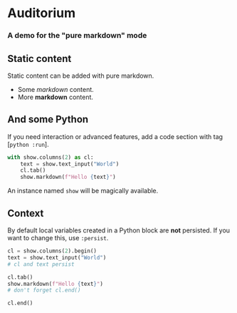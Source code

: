# Auditorium

### A demo for the "pure markdown" mode

## Static content

Static content can be added with pure markdown.

* Some _markdown_ content.
* More **markdown** content.

## And some Python

If you need interaction or advanced features,
add a code section with tag [`python :run`].

```python :echo :run
with show.columns(2) as cl:
    text = show.text_input("World")
    cl.tab()
    show.markdown(f"Hello {text}")
```

An instance named `show` will be magically available.

## Context

By default local variables created in a Python
block are **not** persisted. If you want to change this,
use `:persist`.

```python :echo :run :persist
cl = show.columns(2).begin()
text = show.text_input("World")
# cl and text persist
```

```python :run :echo
cl.tab()
show.markdown(f"Hello {text}")
# don't forget cl.end()
```

```python :run
cl.end()
```
